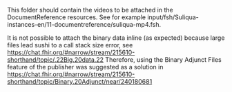This folder should contain the videos to be attached in the DocumentReference resources. 
See for example input/fsh/Suliqua-instances-en/11-documentreference/suliqua-mp4.fsh.

It is not possible to attach the binary data inline (as expected) because large files lead sushi to a call stack size error, see https://chat.fhir.org/#narrow/stream/215610-shorthand/topic/.22Big.20data.22 
Therefore, using the Binary Adjunct Files feature of the publisher was suggested as a solution in https://chat.fhir.org/#narrow/stream/215610-shorthand/topic/Binary.20Adjunct/near/240180681
